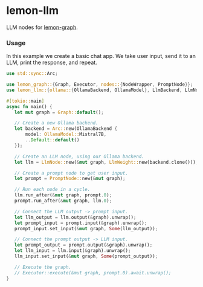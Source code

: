 # lemon-llm

<!-- cargo-rdme start -->

LLM nodes for [lemon-graph](https://github.com/unavi-xyz/lemon/tree/main/crates/lemon-graph).

### Usage

In this example we create a basic chat app.
We take user input, send it to an LLM, print the response, and repeat.

```rust
use std::sync::Arc;

use lemon_graph::{Graph, Executor, nodes::{NodeWrapper, PromptNode}};
use lemon_llm::{ollama::{OllamaBackend, OllamaModel}, LlmBackend, LlmNode, LlmWeight};

#[tokio::main]
async fn main() {
   let mut graph = Graph::default();

   // Create a new Ollama backend.
   let backend = Arc::new(OllamaBackend {
       model: OllamaModel::Mistral7B,
       ..Default::default()
   });

   // Create an LLM node, using our Ollama backend.
   let llm = LlmNode::new(&mut graph, LlmWeight::new(backend.clone()));

   // Create a prompt node to get user input.
   let prompt = PromptNode::new(&mut graph);

   // Run each node in a cycle.
   llm.run_after(&mut graph, prompt.0);
   prompt.run_after(&mut graph, llm.0);

   // Connect the LLM output -> prompt input.
   let llm_output = llm.output(&graph).unwrap();
   let prompt_input = prompt.input(&graph).unwrap();
   prompt_input.set_input(&mut graph, Some(llm_output));

   // Connect the prompt output -> LLM input.
   let prompt_output = prompt.output(&graph).unwrap();
   let llm_input = llm.input(&graph).unwrap();
   llm_input.set_input(&mut graph, Some(prompt_output));

   // Execute the graph.
   // Executor::execute(&mut graph, prompt.0).await.unwrap();
}
```

<!-- cargo-rdme end -->
